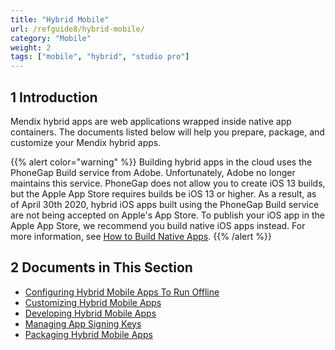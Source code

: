 ```yaml
---
title: "Hybrid Mobile"
url: /refguide8/hybrid-mobile/
category: "Mobile"
weight: 2
tags: ["mobile", "hybrid", "studio pro"]
---
```


## 1 Introduction

Mendix hybrid apps are web applications wrapped inside native app containers. The documents listed below will help you prepare, package, and customize your Mendix hybrid apps.

{{% alert color="warning" %}}
Building hybrid apps in the cloud uses the PhoneGap Build service from Adobe. Unfortunately, Adobe no longer maintains this service. PhoneGap does not allow you to create  iOS 13 builds, but the Apple App Store requires builds be iOS 13 or higher. As a result, as of April 30th 2020, hybrid iOS apps built using the PhoneGap Build service are not being accepted on Apple's App Store. To publish your iOS app in the Apple App Store, we recommend you build native iOS apps instead. For more information, see [How to Build Native Apps](/howto8/mobile/build-native-apps/).
{{% /alert %}}

## 2 Documents in This Section

* [Configuring Hybrid Mobile Apps To Run Offline](/refguide8/configuring-hybrid-mobile-apps-to-run-offline/)
* [Customizing Hybrid Mobile Apps](/refguide8/customizing-hybrid-mobile-apps/)
* [Developing Hybrid Mobile Apps](/refguide8/developing-hybrid-mobile-apps/)
* [Managing App Signing Keys](/refguide8/managing-app-signing-keys/)
* [Packaging Hybrid Mobile Apps](/refguide8/packaging-hybrid-mobile-apps/)